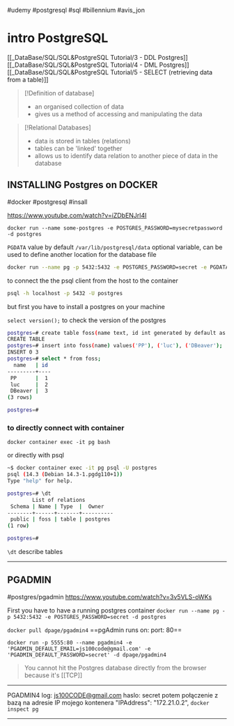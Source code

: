 #udemy  #postgresql  #sql  #billennium 
#avis_jon

# intro PostgreSQL
[[_DataBase/SQL/SQL&PostgreSQL Tutorial/3 - DDL Postgres]]
[[_DataBase/SQL/SQL&PostgreSQL Tutorial/4 - DML Postgres]]
[[_DataBase/SQL/SQL&PostgreSQL Tutorial/5 - SELECT (retrieving data from a table)]]


>[!Definition of database]
> - an organised collection of data
> - gives us a method of accessing and manipulating the data


>[!Relational Databases]
>- data is stored in tables (relations)
>- tables can be 'linked' together
>- allows us to identify data relation to another piece of data in the database


## INSTALLING Postgres on DOCKER
#docker  #postgresql #insall 

https://www.youtube.com/watch?v=iZDbENJrl4I


`docker run --name some-postgres -e POSTGRES_PASSWORD=mysecretpassword -d postgres`

`PGDATA` value by default `/var/lib/postgresql/data`
optional variable, can be used to define another location for the database file


```bash
docker run --name pg -p 5432:5432 -e POSTGRES_PASSWORD=secret -e PGDATA=/pgdata -v $(pwd)/pgdata:/pgdata -d postgres
```

to connect the the psql client from the host to the container
```bash
psql -h localhost -p 5432 -U postgres
```
but first you have to install a postgres on your machine

`select version();` to check the version of the postgres

```bash
postgres=# create table foss(name text, id int generated by default as identity);
CREATE TABLE
postgres=# insert into foss(name) values('PP'), ('luc'), ('DBeaver');
INSERT 0 3
postgres=# select * from foss;
  name   | id
---------+----
 PP      |  1
 luc     |  2
 DBeaver |  3
(3 rows)

postgres=#
```

### to directly connect with container
`docker container exec -it pg bash`

or directly with psql 

```bash
~$ docker container exec -it pg psql -U postgres
psql (14.3 (Debian 14.3-1.pgdg110+1))
Type "help" for help.

postgres=# \dt
        List of relations
 Schema | Name | Type  |  Owner
--------+------+-------+----------
 public | foss | table | postgres
(1 row)

postgres=#
```
`\dt` describe tables

---
## PGADMIN
#postgres/pgadmin
https://www.youtube.com/watch?v=3v5VLS-oWKs

First you have to have a running postgres container
`docker run --name pg -p 5432:5432 -e POSTGRES_PASSWORD=secret -d postgres`

`docker pull dpage/pgadmin4`
==pgAdmin runs  on: port: 80==


`docker run -p 5555:80 --name pgadmin4 -e 'PGADMIN_DEFAULT_EMAIL=js100code@gmail.com' -e 'PGADMIN_DEFAULT_PASSWORD=secret' -d dpage/pgadmin4 `

> You cannot hit the Postgres database directly from the browser  because it's [[TCP]]

---
PGADMIN4
log: js100CODE@gmail.com
haslo: secret
potem połączenie z bazą na adresie IP mojego kontenera  "IPAddress": "172.21.0.2",
`docker inspect pg`

-----






